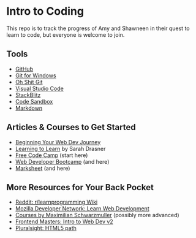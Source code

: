 # Intro to Coding
This repo is to track the progress of Amy and Shawneen in their quest to learn to code, but everyone is welcome to join.

## Tools
- [GitHub](https://github.com/)
- [Git for Windows](https://gitforwindows.org/)
- [Oh Shit Git](http://ohshitgit.com/)
- [Visual Studio Code](https://code.visualstudio.com/)
- [StackBlitz](https://stackblitz.com/)
- [Code Sandbox](https://codesandbox.io/)
- [Markdown](https://github.com/adam-p/markdown-here/wiki/Markdown-Cheatsheet)

## Articles & Courses to Get Started
- [Beginning Your Web Dev Journey](https://hackernoon.com/beginning-your-web-development-journey-start-here-7084346f5762)
- [Learning to Learn](https://css-tricks.com/learning-to-learn/) by Sarah Drasner
- [Free Code Camp](https://www.freecodecamp.org/) (start here)
- [Web Developer Bootcamp](https://www.udemy.com/the-web-developer-bootcamp/) (and here)
- [Marksheet](https://marksheet.io/) (and here)
 
## More Resources for Your Back Pocket
- [Reddit: r/learnprogramming Wiki](https://www.reddit.com/r/learnprogramming/wiki/faq)
- [Mozilla Developer Network: Learn Web Development](https://developer.mozilla.org/en-US/docs/Learn)
- [Courses by Maximilian Schwarzmuller](https://www.udemy.com/courses/search/?q=Maximilian%20Schwarzm%C3%BCller&src=sac&kw=maxim) (possibly more advanced)
- [Frontend Masters: Intro to Web Dev v2](https://frontendmasters.com/courses/web-development-v2/)
- [Pluralsight: HTML5 path](https://app.pluralsight.com/paths/skill/html5)